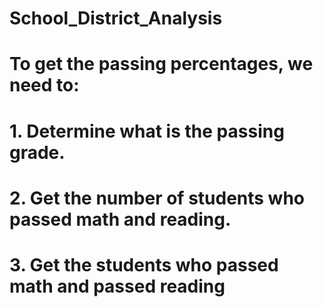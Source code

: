 # School_District_Analysis
 # To get the passing percentages, we need to:
 # 1. Determine what is the passing grade.
 # 2. Get the number of students who passed math and reading.
 # 3. Get the students who passed math and passed reading
